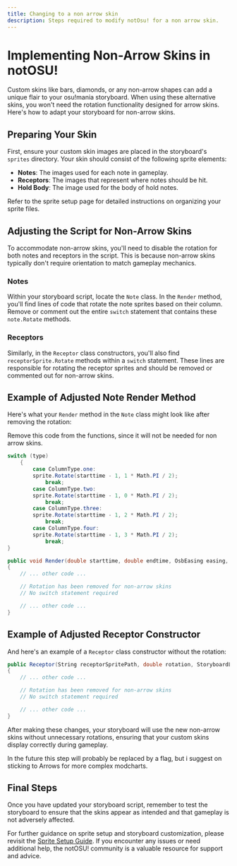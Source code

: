 ```yaml
---
title: Changing to a non arrow skin
description: Steps required to modify notOsu! for a non arrow skin.
---
```


# Implementing Non-Arrow Skins in notOSU!

Custom skins like bars, diamonds, or any non-arrow shapes can add a unique flair to your osu!mania storyboard. When using these alternative skins, you won't need the rotation functionality designed for arrow skins. Here's how to adapt your storyboard for non-arrow skins.

## Preparing Your Skin

First, ensure your custom skin images are placed in the storyboard's `sprites` directory. Your skin should consist of the following sprite elements:

- **Notes**: The images used for each note in gameplay.
- **Receptors**: The images that represent where notes should be hit.
- **Hold Body**: The image used for the body of hold notes.

Refer to the sprite setup page for detailed instructions on organizing your sprite files.

## Adjusting the Script for Non-Arrow Skins

To accommodate non-arrow skins, you'll need to disable the rotation for both notes and receptors in the script. This is because non-arrow skins typically don't require orientation to match gameplay mechanics.

### Notes

Within your storyboard script, locate the `Note` class. In the `Render` method, you'll find lines of code that rotate the note sprites based on their column. Remove or comment out the entire `switch` statement that contains these `note.Rotate` methods.

### Receptors

Similarly, in the `Receptor` class constructors, you'll also find `receptorSprite.Rotate` methods within a `switch` statement. These lines are responsible for rotating the receptor sprites and should be removed or commented out for non-arrow skins.

## Example of Adjusted Note Render Method

Here's what your `Render` method in the `Note` class might look like after removing the rotation:

Remove this code from the functions, since it will not be needed for non arrow skins.
```csharp
switch (type)
    {
        case ColumnType.one:
        sprite.Rotate(starttime - 1, 1 * Math.PI / 2);
            break;
        case ColumnType.two:
        sprite.Rotate(starttime - 1, 0 * Math.PI / 2);
            break;
        case ColumnType.three:
        sprite.Rotate(starttime - 1, 2 * Math.PI / 2);
            break;
        case ColumnType.four:
        sprite.Rotate(starttime - 1, 3 * Math.PI / 2);
            break;
}
```

```csharp
public void Render(double starttime, double endtime, OsbEasing easing, double initialFade, double fadeInTime = 50, double fadeOutTime = 10)
{
    // ... other code ...

    // Rotation has been removed for non-arrow skins
    // No switch statement required

    // ... other code ...
}
```

## Example of Adjusted Receptor Constructor

And here's an example of a `Receptor` class constructor without the rotation:

```csharp
public Receptor(String receptorSpritePath, double rotation, StoryboardLayer layer, CommandScale scale, double starttime, ColumnType type, double delta)
{
    // ... other code ...

    // Rotation has been removed for non-arrow skins
    // No switch statement required

    // ... other code ...
}
```

After making these changes, your storyboard will use the new non-arrow skins without unnecessary rotations, ensuring that your custom skins display correctly during gameplay.

In the future this step will probably be replaced by a flag, but i suggest on sticking to Arrows for more complex modcharts.

## Final Steps

Once you have updated your storyboard script, remember to test the storyboard to ensure that the skins appear as intended and that gameplay is not adversely affected.

For further guidance on sprite setup and storyboard customization, please revisit the [Sprite Setup Guide](/sprites/sprites). If you encounter any issues or need additional help, the notOSU! community is a valuable resource for support and advice.